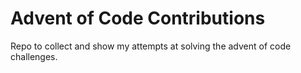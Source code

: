 # Advent of Code Contributions 

Repo to collect and show my attempts at solving the advent of code challenges.
